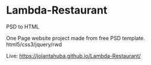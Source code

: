 # Lambda-Restaurant
PSD to HTML

One Page website project made from free PSD template.
html5/css3/jquery/rwd

Live: https://jolantahuba.github.io/Lambda-Restaurant/
